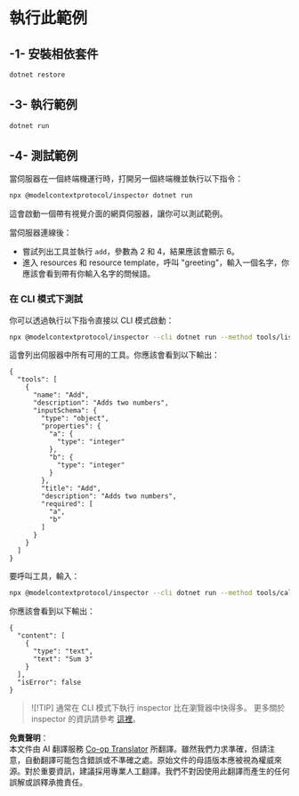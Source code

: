 <!--
CO_OP_TRANSLATOR_METADATA:
{
  "original_hash": "1d6ed68c1dd1584c2d8eb599fa601c0b",
  "translation_date": "2025-06-18T05:50:56+00:00",
  "source_file": "03-GettingStarted/01-first-server/solution/dotnet/README.md",
  "language_code": "hk"
}
-->
# 執行此範例

## -1- 安裝相依套件

```bash
dotnet restore
```

## -3- 執行範例

```bash
dotnet run
```

## -4- 測試範例

當伺服器在一個終端機運行時，打開另一個終端機並執行以下指令：

```bash
npx @modelcontextprotocol/inspector dotnet run
```

這會啟動一個帶有視覺介面的網頁伺服器，讓你可以測試範例。

當伺服器連線後：

- 嘗試列出工具並執行 `add`，參數為 2 和 4，結果應該會顯示 6。
- 進入 resources 和 resource template，呼叫 "greeting"，輸入一個名字，你應該會看到帶有你輸入名字的問候語。

### 在 CLI 模式下測試

你可以透過執行以下指令直接以 CLI 模式啟動：

```bash
npx @modelcontextprotocol/inspector --cli dotnet run --method tools/list
```

這會列出伺服器中所有可用的工具。你應該會看到以下輸出：

```text
{
  "tools": [
    {
      "name": "Add",
      "description": "Adds two numbers",
      "inputSchema": {
        "type": "object",
        "properties": {
          "a": {
            "type": "integer"
          },
          "b": {
            "type": "integer"
          }
        },
        "title": "Add",
        "description": "Adds two numbers",
        "required": [
          "a",
          "b"
        ]
      }
    }
  ]
}
```

要呼叫工具，輸入：

```bash
npx @modelcontextprotocol/inspector --cli dotnet run --method tools/call --tool-name Add --tool-arg a=1 --tool-arg b=2
```

你應該會看到以下輸出：

```text
{
  "content": [
    {
      "type": "text",
      "text": "Sum 3"
    }
  ],
  "isError": false
}
```

> ![!TIP]
> 通常在 CLI 模式下執行 inspector 比在瀏覽器中快得多。
> 更多關於 inspector 的資訊請參考 [這裡](https://github.com/modelcontextprotocol/inspector)。

**免責聲明**：  
本文件由 AI 翻譯服務 [Co-op Translator](https://github.com/Azure/co-op-translator) 所翻譯。雖然我們力求準確，但請注意，自動翻譯可能包含錯誤或不準確之處。原始文件的母語版本應被視為權威來源。對於重要資訊，建議採用專業人工翻譯。我們不對因使用此翻譯而產生的任何誤解或誤釋承擔責任。